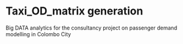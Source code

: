 # Taxi_OD_matrix generation
Big DATA analytics for the consultancy project on passenger demand modelling in Colombo City
